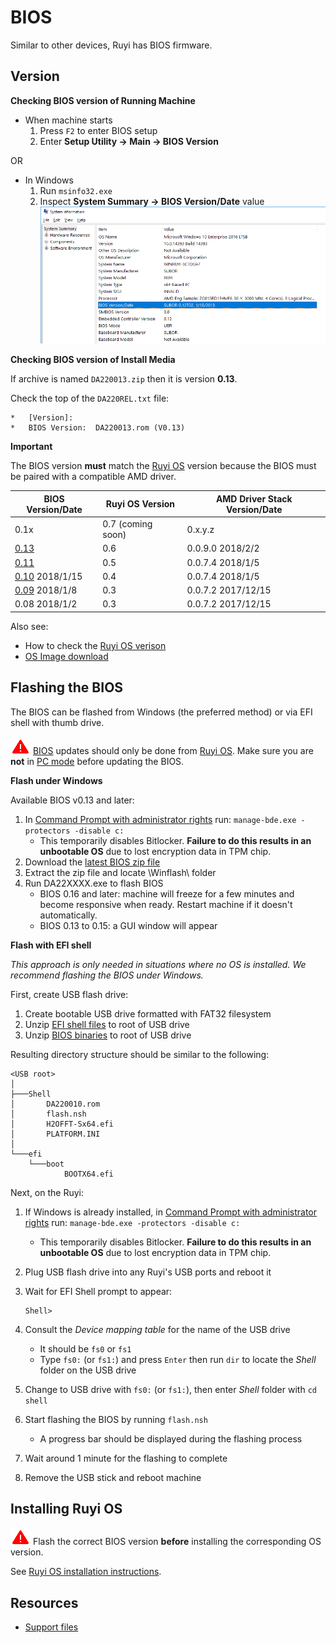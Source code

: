 # BIOS

Similar to other devices, Ruyi has BIOS firmware.

## Version

__Checking BIOS version of Running Machine__

- When machine starts
    1. Press `F2` to enter BIOS setup
    1. Enter __Setup Utility -> Main -> BIOS Version__

OR

- In Windows
    1. Run `msinfo32.exe`
    1. Inspect __System Summary -> BIOS Version/Date__ value  
    ![](/docs/img/msinfo32_bios.png)

__Checking BIOS version of Install Media__

If archive is named `DA220013.zip` then it is version __0.13__.

Check the top of the `DA220REL.txt` file:
```
*   [Version]:
*   BIOS Version:  DA220013.rom (V0.13)
```

__Important__

The BIOS version __must__ match the [Ruyi OS](os.md) version because the BIOS must be paired with a compatible AMD driver.

| BIOS Version/Date | Ruyi OS Version | AMD Driver Stack Version/Date
|-|-|-
| 0.1x | 0.7 (coming soon) | 0.x.y.z
| [0.13](https://bitbucket.org/playruyi/support/raw/master/files/bios/DA220013.zip) | 0.6 | 0.0.9.0 2018/2/2
| [0.11](https://bitbucket.org/playruyi/support/raw/master/files/bios/DA220011.zip) | 0.5 | 0.0.7.4 2018/1/5
| [0.10](https://bitbucket.org/playruyi/support/raw/master/files/bios/DA220010.zip) 2018/1/15 | 0.4 | 0.0.7.4 2018/1/5
| [0.09](https://bitbucket.org/playruyi/support/raw/master/files/bios/DA220009.zip) 2018/1/8 | 0.3 | 0.0.7.2 2017/12/15
| 0.08 2018/1/2 | 0.3 | 0.0.7.2 2017/12/15

Also see:

- How to check the [Ruyi OS verison](os.md#Version)
- [OS Image download](http://dev.playruyi.com/uservices)

## Flashing the BIOS

The BIOS can be flashed from Windows (the preferred method) or via EFI shell with thumb drive.

![](/docs/img/warning.png) [BIOS](bios.md) updates should only be done from [Ruyi OS](os.md).  Make sure you are __not__ in [PC mode](pc_mode.md) before updating the BIOS.

__Flash under Windows__

Available BIOS v0.13 and later:

1. In [Command Prompt with administrator rights](https://technet.microsoft.com/en-us/library/cc947813(v=ws.10).aspx) run: `manage-bde.exe -protectors -disable c:`
    - This temporarily disables Bitlocker.  __Failure to do this results in an unbootable OS__ due to lost encryption data in TPM chip.
1. Download the [latest BIOS zip file](https://bitbucket.org/playruyi/support/src/master/files/bios/)
1. Extract the zip file and locate \Winflash\ folder
1. Run DA22XXXX.exe to flash BIOS
    - BIOS 0.16 and later: machine will freeze for a few minutes and become responsive when ready.  Restart machine if it doesn't automatically.
    - BIOS 0.13 to 0.15: a GUI window will appear

__Flash with EFI shell__

_This approach is only needed in situations where no OS is installed.  We recommend flashing the BIOS under Windows._

First, create USB flash drive:

1. Create bootable USB drive formatted with FAT32 filesystem
1. Unzip [EFI shell files](https://bitbucket.org/playruyi/support/raw/master/files/bios/efi.zip) to root of USB drive
1. Unzip [BIOS binaries](https://bitbucket.org/playruyi/support/src/master/files/bios/) to root of USB drive

Resulting directory structure should be similar to the following:
```
<USB root>
│
├───Shell
│       DA220010.rom
│       flash.nsh
│       H2OFFT-Sx64.efi
│       PLATFORM.INI
│
└───efi
    └───boot
            BOOTX64.efi
```

Next, on the Ruyi:

1. If Windows is already installed, in [Command Prompt with administrator rights](https://technet.microsoft.com/en-us/library/cc947813(v=ws.10).aspx) run: `manage-bde.exe -protectors -disable c:`
    - This temporarily disables Bitlocker.  __Failure to do this results in an unbootable OS__ due to lost encryption data in TPM chip.
1. Plug USB flash drive into any Ruyi's USB ports and reboot it
1. Wait for EFI Shell prompt to appear:

       Shell>

1. Consult the _Device mapping table_ for the name of the USB drive
    - It should be `fs0` or `fs1`
    - Type `fs0:` (or `fs1:`) and press `Enter` then run `dir` to locate the _Shell_ folder on the USB drive
1. Change to USB drive with `fs0:` (or `fs1:`), then enter _Shell_ folder with `cd shell`
1. Start flashing the BIOS by running `flash.nsh`
    - A progress bar should be displayed during the flashing process
1. Wait around 1 minute for the flashing to complete
1. Remove the USB stick and reboot machine

## Installing Ruyi OS

![](/docs/img/warning.png) Flash the correct BIOS version __before__ installing the corresponding OS version.

See [Ruyi OS installation instructions](os.md#Installation).

## Resources

- [Support files](https://bitbucket.org/playruyi/support/src/master/files/)